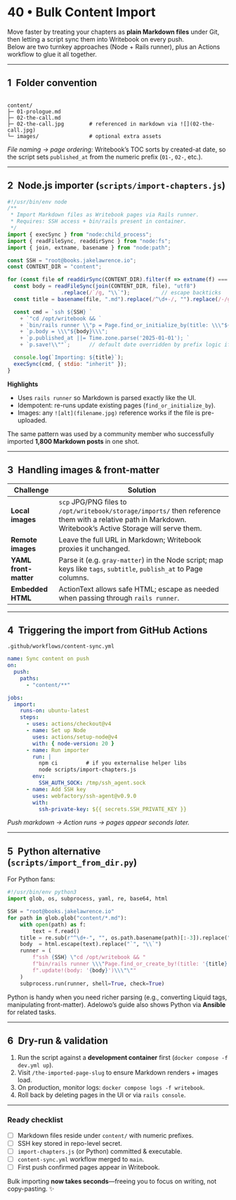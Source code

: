 # 40 • Bulk Content Import

Move faster by treating your chapters as **plain Markdown files** under Git, then letting a script
sync them into Writebook on every push.  
Below are two turnkey approaches (Node + Rails runner), plus an Actions workflow to glue it all
together.

---

## 1 Folder convention

```

content/
├─ 01-prologue.md
├─ 02-the-call.md
├─ 02-the-call.jpg        # referenced in markdown via ![](02-the-call.jpg)
└─ images/                # optional extra assets

````

*File naming → page ordering:* Writebook’s TOC sorts by created-at date, so the script sets
`published_at` from the numeric prefix (`01-`, `02-`, etc.).

---

## 2 Node.js importer (`scripts/import-chapters.js`)

```js
#!/usr/bin/env node
/**
 * Import Markdown files as Writebook pages via Rails runner.
 * Requires: SSH access + bin/rails present in container.
 */
import { execSync } from "node:child_process";
import { readFileSync, readdirSync } from "node:fs";
import { join, extname, basename } from "node:path";

const SSH = "root@books.jakelawrence.io";
const CONTENT_DIR = "content";

for (const file of readdirSync(CONTENT_DIR).filter(f => extname(f) === ".md")) {
  const body = readFileSync(join(CONTENT_DIR, file), "utf8")
                 .replace(/`/g, "\\`");          // escape backticks
  const title = basename(file, ".md").replace(/^\d+-/, "").replace(/-/g, " ");

  const cmd = `ssh ${SSH} `
    + `"cd /opt/writebook && `
    + `bin/rails runner \\"p = Page.find_or_initialize_by(title: \\\"${title}\\\"); `
    + `p.body = \\\"${body}\\\"; `
    + `p.published_at ||= Time.zone.parse('2025-01-01'); `
    + `p.save!\\""`;      // default date overridden by prefix logic if desired

  console.log(`Importing: ${title}`);
  execSync(cmd, { stdio: "inherit" });
}
````

**Highlights**

* Uses `rails runner` so Markdown is parsed exactly like the UI.
* Idempotent: re-runs update existing pages (`find_or_initialize_by`).
* Images: any `![alt](filename.jpg)` reference works if the file is pre-uploaded.

The same pattern was used by a community member who successfully imported **1,800 Markdown
posts** in one shot.&#x20;

---

## 3 Handling images & front-matter

| Challenge             | Solution                                                                                                                                                   |
| --------------------- | ---------------------------------------------------------------------------------------------------------------------------------------------------------- |
| **Local images**      | `scp` JPG/PNG files to `/opt/writebook/storage/imports/` then reference them with a relative path in Markdown. Writebook’s Active Storage will serve them. |
| **Remote images**     | Leave the full URL in Markdown; Writebook proxies it unchanged.                                                                                            |
| **YAML front-matter** | Parse it (e.g. `gray-matter`) in the Node script; map keys like `tags`, `subtitle`, `publish_at` to Page columns.                                          |
| **Embedded HTML**     | ActionText allows safe HTML; escape as needed when passing through `rails runner`.                                                                         |

---

## 4 Triggering the import from GitHub Actions

`.github/workflows/content-sync.yml`

```yaml
name: Sync content on push
on:
  push:
    paths:
      - "content/**"

jobs:
  import:
    runs-on: ubuntu-latest
    steps:
      - uses: actions/checkout@v4
      - name: Set up Node
        uses: actions/setup-node@v4
        with: { node-version: 20 }
      - name: Run importer
        run: |
          npm ci         # if you externalise helper libs
          node scripts/import-chapters.js
        env:
          SSH_AUTH_SOCK: /tmp/ssh_agent.sock
      - name: Add SSH key
        uses: webfactory/ssh-agent@v0.9.0
        with:
          ssh-private-key: ${{ secrets.SSH_PRIVATE_KEY }}
```

*Push markdown → Action runs → pages appear seconds later.*

---

## 5 Python alternative (`scripts/import_from_dir.py`)

For Python fans:

```python
#!/usr/bin/env python3
import glob, os, subprocess, yaml, re, base64, html

SSH = "root@books.jakelawrence.io"
for path in glob.glob("content/*.md"):
    with open(path) as f:
        text = f.read()
    title = re.sub(r"^\d+-", "", os.path.basename(path)[:-3]).replace("-", " ").title()
    body  = html.escape(text).replace("`", "\\`")
    runner = (
        f"ssh {SSH} \"cd /opt/writebook && "
        f"bin/rails runner \\\"Page.find_or_create_by!(title: '{title}')"
        f".update!(body: '{body}')\\\"\""
    )
    subprocess.run(runner, shell=True, check=True)
```

Python is handy when you need richer parsing (e.g., converting Liquid tags, manipulating front-matter).
Adelowo’s guide also shows Python via **Ansible** for related tasks.&#x20;

---

## 6 Dry-run & validation

1. Run the script against a **development container** first (`docker compose -f dev.yml up`).
2. Visit `/the-imported-page-slug` to ensure Markdown renders + images load.
3. On production, monitor logs: `docker compose logs -f writebook`.
4. Roll back by deleting pages in the UI or via `rails console`.

---

### Ready checklist

* [ ] Markdown files reside under `content/` with numeric prefixes.
* [ ] SSH key stored in repo-level secret.
* [ ] `import-chapters.js` (or Python) committed & executable.
* [ ] `content-sync.yml` workflow merged to `main`.
* [ ] First push confirmed pages appear in Writebook.

Bulk importing **now takes seconds**—freeing you to focus on writing, not copy-pasting. ✨
